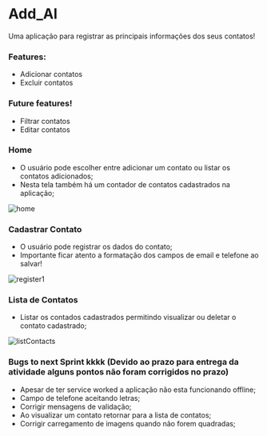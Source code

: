 # Add_AI

 Uma aplicação para registrar as principais informações dos seus contatos!

### Features:

  - Adicionar contatos
  - Excluir contatos

### Future features!

   - Filtrar contatos
   - Editar contatos

### Home
- O usuário pode escolher entre adicionar um contato ou listar os contatos adicionados;
- Nesta tela também há um contador de contatos cadastrados na aplicação;

![home](https://user-images.githubusercontent.com/27986336/95006857-43e72600-05df-11eb-8df5-fe7a109196e3.jpg)

### Cadastrar Contato
- O usuário pode registrar os dados do contato;
- Importante ficar atento a formatação dos campos de email e telefone ao salvar!

![register1](https://user-images.githubusercontent.com/27986336/95006943-38482f00-05e0-11eb-9c41-e338344cee1e.jpg)


### Lista de Contatos
- Listar os contados cadastrados permitindo visualizar ou deletar o contato cadastrado;

![listContacts](https://user-images.githubusercontent.com/27986336/95006917-df789680-05df-11eb-8f0e-c326e6b4f02f.jpg)

### Bugs to next Sprint kkkk (Devido ao prazo para entrega da atividade alguns pontos não foram corrigidos no prazo)

- Apesar de ter service worked a aplicação não esta funcionando offline;
- Campo de telefone aceitando letras;
- Corrigir mensagens de validação;
- Ao visualizar um contato retornar para a lista de contatos;
- Corrigir carregamento de imagens quando não forem quadradas;

